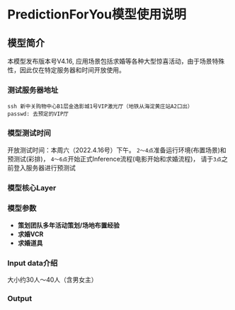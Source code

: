 # PredictionForYou模型使用说明

## 模型简介
本模型发布版本号V4.16, 应用场景包括求婚等各种大型惊喜活动，由于场景特殊性，因此仅在特定服务器和时间开放使用。

### 测试服务器地址
```
ssh 新中关购物中心B1层金逸影城1号VIP激光厅（地铁从海淀黄庄站A2口出）
passwd: 去预定的VIP厅
```

### 模型测试时间
开放测试时间：本周六（2022.4.16号）下午。
```2～4点```准备运行环境(布置场景)和预测试(彩排)，
```4～6点```开始正式Inference流程(电影开始和求婚流程)，
请于```3点```之前登入服务器进行预测试

### 模型核心Layer


### 模型参数
- **策划团队多年活动策划/场地布置经验**
- **求婚VCR**
- **求婚道具**

### Input data介绍
大小约30人～40人（含男女主）

### Output

